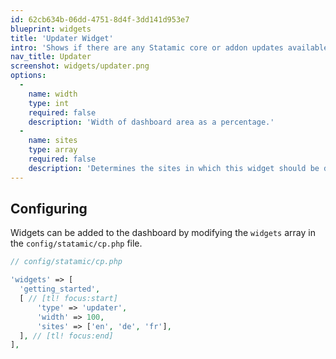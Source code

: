 ```yaml
---
id: 62cb634b-06dd-4751-8d4f-3dd141d953e7
blueprint: widgets
title: 'Updater Widget'
intro: 'Shows if there are any Statamic core or addon updates available.'
nav_title: Updater
screenshot: widgets/updater.png
options:
  -
    name: width
    type: int
    required: false
    description: 'Width of dashboard area as a percentage.'
  -
    name: sites
    type: array
    required: false
    description: 'Determines the sites in which this widget should be displayed.'
---
```

## Configuring

Widgets can be added to the dashboard by modifying the `widgets` array in the `config/statamic/cp.php` file.

``` php
// config/statamic/cp.php

'widgets' => [
  'getting_started',
  [ // [tl! focus:start]
      'type' => 'updater',
      'width' => 100,
      'sites' => ['en', 'de', 'fr'],
  ], // [tl! focus:end]
],
